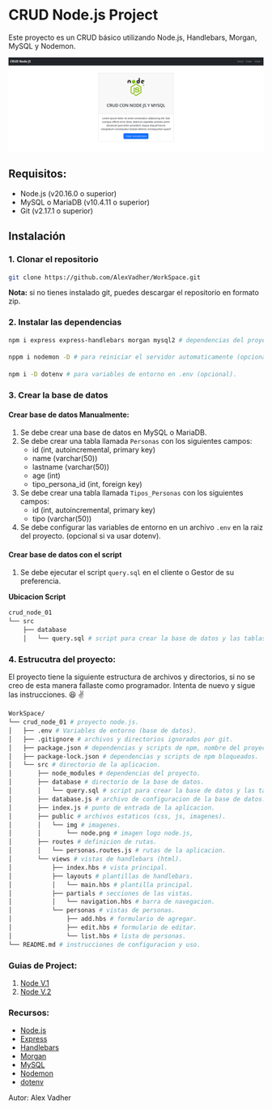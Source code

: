 # CRUD Node.js Project

Este proyecto es un CRUD básico utilizando Node.js, Handlebars, Morgan, MySQL y
Nodemon.

![alt text](<crud_node_01/src/public/img/Captura desde 2024-08-07 17-02-58.png>)

## Requisitos:

-   Node.js (v20.16.0 o superior)
-   MySQL o MariaDB (v10.4.11 o superior)
-   Git (v2.17.1 o superior)

## Instalación

### 1. Clonar el repositorio

```bash
git clone https://github.com/AlexVadher/WorkSpace.git
```

**Nota:** si no tienes instalado git, puedes descargar el repositorio en formato
zip.

### 2. Instalar las dependencias

```bash
npm i express express-handlebars morgan mysql2 # dependencias del proyecto (obligatorias).

nppm i nodemon -D # para reiniciar el servidor automaticamente (opcional).

npm i -D dotenv # para variables de entorno en .env (opcional).
```

### 3. Crear la base de datos

#### Crear base de datos Manualmente:

1.  Se debe crear una base de datos en MySQL o MariaDB.
2.  Se debe crear una tabla llamada `Personas` con los siguientes campos:
    -   id (int, autoincremental, primary key)
    -   name (varchar(50))
    -   lastname (varchar(50))
    -   age (int)
    -   tipo_persona_id (int, foreign key)
3.  Se debe crear una tabla llamada `Tipos_Personas` con los siguientes campos:
    -   id (int, autoincremental, primary key)
    -   tipo (varchar(50))
4.  Se debe configurar las variables de entorno en un archivo `.env` en la raiz
    del proyecto. (opcional si va usar dotenv).

#### Crear base de datos con el script

1. Se debe ejecutar el script `query.sql` en el cliente o Gestor de su
   preferencia.

**Ubicacion Script**

```bash
crud_node_01
└── src
    ├── database
    │   └── query.sql # script para crear la base de datos y las tablas.
```

### 4. Estrucutra del proyecto:

El proyecto tiene la siguiente estructura de archivos y directorios, si no se
creo de esta manera fallaste como programador. Intenta de nuevo y sigue las
instrucciones. :satisfied: :v:

```bash
WorkSpace/
└── crud_node_01 # proyecto node.js.
│   ├── .env # Variables de entorno (base de datos).
│   ├── .gitignore # archivos y directorios ignorados por git.
│   ├── package.json # dependencias y scripts de npm, nombre del proyecto y version.
│   ├── package-lock.json # dependencias y scripts de npm bloqueados.
│   └── src # directorio de la aplicacion.
│       ├── node_modules # dependencias del proyecto.
│       ├── database # directorio de la base de datos.
│       │   └── query.sql # script para crear la base de datos y las tablas.
│       ├── database.js # archivo de configuracion de la base de datos.
│       ├── index.js # punto de entrada de la aplicacion.
│       ├── public # archivos estaticos (css, js, imagenes).
│       │   └── img # imagenes.
│       │       └── node.png # imagen logo node.js,
│       ├── routes # definicion de rutas.
│       │   └── personas.routes.js # rutas de la aplicacion.
│       └── views # vistas de handlebars (html).
│           ├── index.hbs # vista principal.
│           ├── layouts # plantillas de handlebars.
│           │   └── main.hbs # plantilla principal.
│           ├── partials # secciones de las vistas.
│           │   └── navigation.hbs # barra de navegacion.
│           └── personas # vistas de personas.
│               ├── add.hbs # formulario de agregar.
│               ├── edit.hbs # formulario de editar.
│               └── list.hbs # lista de personas.
└── README.md # instrucciones de configuracion y uso.
```

### Guias de Project:

1. [Node V.1](<recursos/Node js + express + MySQL_v1.pdf>)
2. [Node V.2](<recursos/Node js + express + MySQL_v2.pdf>)

### Recursos:

-   [Node.js](https://nodejs.org/es/)
-   [Express](https://expressjs.com/es/)
-   [Handlebars](https://handlebarsjs.com/)
-   [Morgan](https://www.npmjs.com/package/morgan)
-   [MySQL](https://www.mysql.com/)
-   [Nodemon](https://www.npmjs.com/package/nodemon)
-   [dotenv](https://www.npmjs.com/package/dotenv)

Autor: Alex Vadher
